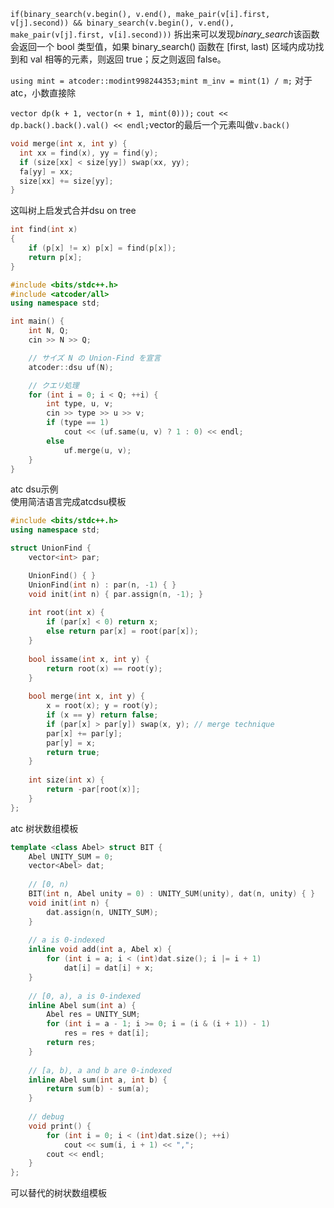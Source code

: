 ```if(binary_search(v.begin(), v.end(), make_pair(v[i].first, v[j].second)) && binary_search(v.begin(), v.end(), make_pair(v[j].first, v[i].second)))```
拆出来可以发现*binary_search*该函数会返回一个 bool 类型值，如果 binary_search() 函数在 [first, last) 区域内成功找到和 val 相等的元素，则返回 true；反之则返回 false。  

```using mint = atcoder::modint998244353;mint m_inv = mint(1) / m;```
对于atc，小数直接除  

```vector dp(k + 1, vector(n + 1, mint(0)));```
```cout << dp.back().back().val() << endl;```vector的最后一个元素叫做```v.back()```

```cpp
void merge(int x, int y) {
  int xx = find(x), yy = find(y);
  if (size[xx] < size[yy]) swap(xx, yy);
  fa[yy] = xx;
  size[xx] += size[yy];
}
```
这叫树上启发式合并dsu on tree  
```cpp
int find(int x)
{
    if (p[x] != x) p[x] = find(p[x]);
    return p[x];
} 
```  

```cpp
#include <bits/stdc++.h>
#include <atcoder/all>
using namespace std;

int main() {
    int N, Q;
    cin >> N >> Q;

    // サイズ N の Union-Find を宣言
    atcoder::dsu uf(N);

    // クエリ処理
    for (int i = 0; i < Q; ++i) {
        int type, u, v;
        cin >> type >> u >> v;
        if (type == 1) 
            cout << (uf.same(u, v) ? 1 : 0) << endl;
        else
            uf.merge(u, v);
    }
}
```

atc dsu示例  
使用简洁语言完成atcdsu模板  
```cpp
#include <bits/stdc++.h>
using namespace std;

struct UnionFind {
    vector<int> par;

    UnionFind() { }
    UnionFind(int n) : par(n, -1) { }
    void init(int n) { par.assign(n, -1); }
    
    int root(int x) {
        if (par[x] < 0) return x;
        else return par[x] = root(par[x]);
    }
    
    bool issame(int x, int y) {
        return root(x) == root(y);
    }
    
    bool merge(int x, int y) {
        x = root(x); y = root(y);
        if (x == y) return false;
        if (par[x] > par[y]) swap(x, y); // merge technique
        par[x] += par[y];
        par[y] = x;
        return true;
    }
    
    int size(int x) {
        return -par[root(x)];
    }
};
```


atc 树状数组模板
```cpp
template <class Abel> struct BIT {
    Abel UNITY_SUM = 0;
    vector<Abel> dat;
    
    // [0, n)
    BIT(int n, Abel unity = 0) : UNITY_SUM(unity), dat(n, unity) { }
    void init(int n) {
        dat.assign(n, UNITY_SUM);
    }
    
    // a is 0-indexed
    inline void add(int a, Abel x) {
        for (int i = a; i < (int)dat.size(); i |= i + 1)
            dat[i] = dat[i] + x;
    }
    
    // [0, a), a is 0-indexed
    inline Abel sum(int a) {
        Abel res = UNITY_SUM;
        for (int i = a - 1; i >= 0; i = (i & (i + 1)) - 1)
            res = res + dat[i];
        return res;
    }
    
    // [a, b), a and b are 0-indexed
    inline Abel sum(int a, int b) {
        return sum(b) - sum(a);
    }
    
    // debug
    void print() {
        for (int i = 0; i < (int)dat.size(); ++i)
            cout << sum(i, i + 1) << ",";
        cout << endl;
    }
};

```
可以替代的树状数组模板  

